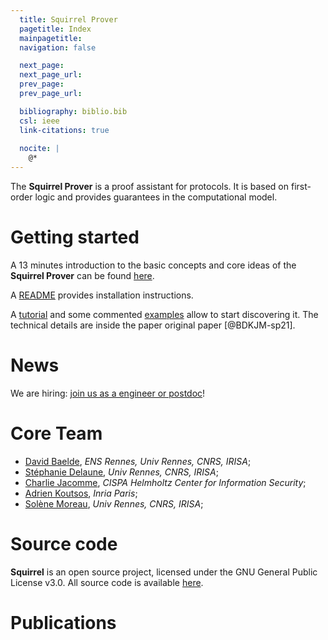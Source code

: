 ```yaml
---
  title: Squirrel Prover
  pagetitle: Index
  mainpagetitle:
  navigation: false

  next_page:
  next_page_url:
  prev_page:
  prev_page_url:

  bibliography: biblio.bib
  csl: ieee
  link-citations: true
 
  nocite: |
    @*
---
```


The **Squirrel Prover** is a proof assistant for protocols. It is based on first-order logic and provides guarantees in the computational model.

# Getting started

A 13 minutes introduction to the basic concepts and core ideas of the **Squirrel Prover** can be found [here](https://www.youtube.com/watch?v=n-s_lGe44EM).

A [README](https://github.com/squirrel-prover/squirrel-prover/#readme) provides installation instructions.

A [tutorial](tutorial.html) and some commented [examples](examples.html) allow to start discovering it. 
The technical details are inside the paper original paper [@BDKJM-sp21].

# News

We are hiring: [join us as a engineer or postdoc](positions.pdf)!

# Core Team

 * [David Baelde](http://www.lsv.fr/~baelde/), _ENS Rennes, Univ Rennes, CNRS, IRISA_;
 * [Stéphanie Delaune](http://people.irisa.fr/Stephanie.Delaune/), _Univ Rennes, CNRS, IRISA_;
 * [Charlie Jacomme](https://charlie.jacomme.fr), _CISPA Helmholtz Center for Information Security_;
 * [Adrien Koutsos](https://adrienkoutsos.fr/), _Inria Paris_;
 * [Solène Moreau](https://people.irisa.fr/Solene.Moreau/), _Univ Rennes, CNRS, IRISA_;


# Source code

**Squirrel** is an open source project, licensed under the GNU General
Public License v3.0. All source code is available
[here](https://github.com/squirrel-prover/squirrel-prover/).

# Publications

